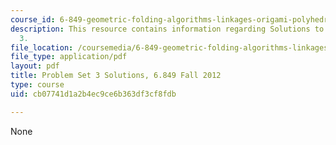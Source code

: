 ```yaml
---
course_id: 6-849-geometric-folding-algorithms-linkages-origami-polyhedra-fall-2012
description: This resource contains information regarding Solutions to Problem Set
  3.
file_location: /coursemedia/6-849-geometric-folding-algorithms-linkages-origami-polyhedra-fall-2012/cb07741d1a2b4ec9ce6b363df3cf8fdb_MIT6_849F12_ps3_sol.pdf
file_type: application/pdf
layout: pdf
title: Problem Set 3 Solutions, 6.849 Fall 2012
type: course
uid: cb07741d1a2b4ec9ce6b363df3cf8fdb

---
```

None